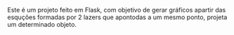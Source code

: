 Este é um projeto feito em Flask, com objetivo de gerar gráficos apartir das esquções formadas por 2 lazers que apontodas a um mesmo ponto, projeta um determinado objeto.
